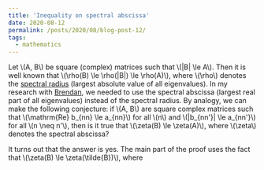 ```yaml
---
title: 'Inequality on spectral abscissa'
date: 2020-08-12
permalink: /posts/2020/08/blog-post-12/
tags:
  - mathematics
---
```


Let \\(A, B\\) be square (complex) matrices such that \\(\|B\| \le A\\). Then it is well known that \\(\rho(B) \le \rho(\|B\|) \le \rho(A)\\), where \\(\rho\\) denotes the [spectral radius](https://en.wikipedia.org/wiki/Spectral_radius) (largest absolute value of all eigenvalues). In my research with [Brendan](https://www.brendanbeare.com/), we needed to use the spectral abscissa (largest real part of all eigenvalues) instead of the spectral radius. By analogy, we can make the following conjecture: if \\(A, B\\) are square complex matrices such that \\(\mathrm{Re} b_{nn} \le a_{nn}\\) for all \\(n\\) and \\(\|b_{nn'}\| \le a_{nn'}\\) for all \\(n \neq n'\\), then is it true that \\(\zeta(B) \le \zeta(A)\\), where \\(\zeta\\) denotes the spectral abscissa?

It turns out that the answer is yes. The main part of the proof uses the fact that \\(\zeta(B) \le \zeta(\tilde{B})\\), where

